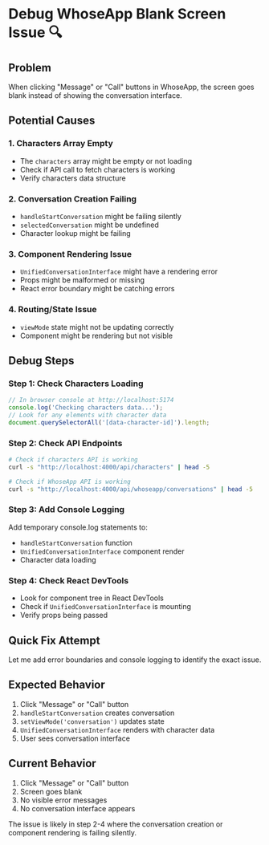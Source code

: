 # Debug WhoseApp Blank Screen Issue 🔍

## Problem
When clicking "Message" or "Call" buttons in WhoseApp, the screen goes blank instead of showing the conversation interface.

## Potential Causes

### 1. **Characters Array Empty**
- The `characters` array might be empty or not loading
- Check if API call to fetch characters is working
- Verify characters data structure

### 2. **Conversation Creation Failing**
- `handleStartConversation` might be failing silently
- `selectedConversation` might be undefined
- Character lookup might be failing

### 3. **Component Rendering Issue**
- `UnifiedConversationInterface` might have a rendering error
- Props might be malformed or missing
- React error boundary might be catching errors

### 4. **Routing/State Issue**
- `viewMode` state might not be updating correctly
- Component might be rendering but not visible

## Debug Steps

### Step 1: Check Characters Loading
```javascript
// In browser console at http://localhost:5174
console.log('Checking characters data...');
// Look for any elements with character data
document.querySelectorAll('[data-character-id]').length;
```

### Step 2: Check API Endpoints
```bash
# Check if characters API is working
curl -s "http://localhost:4000/api/characters" | head -5

# Check if WhoseApp API is working  
curl -s "http://localhost:4000/api/whoseapp/conversations" | head -5
```

### Step 3: Add Console Logging
Add temporary console.log statements to:
- `handleStartConversation` function
- `UnifiedConversationInterface` component render
- Character data loading

### Step 4: Check React DevTools
- Look for component tree in React DevTools
- Check if `UnifiedConversationInterface` is mounting
- Verify props being passed

## Quick Fix Attempt

Let me add error boundaries and console logging to identify the exact issue.

## Expected Behavior
1. Click "Message" or "Call" button
2. `handleStartConversation` creates conversation
3. `setViewMode('conversation')` updates state
4. `UnifiedConversationInterface` renders with character data
5. User sees conversation interface

## Current Behavior
1. Click "Message" or "Call" button
2. Screen goes blank
3. No visible error messages
4. No conversation interface appears

The issue is likely in step 2-4 where the conversation creation or component rendering is failing silently.

